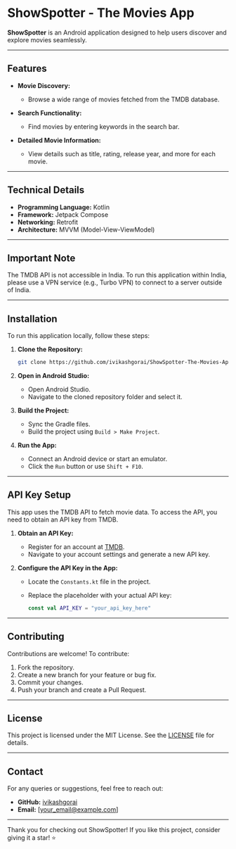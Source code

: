 # ShowSpotter - The Movies App

**ShowSpotter** is an Android application designed to help users discover and explore movies seamlessly. 

---

## Features

- **Movie Discovery:**
  - Browse a wide range of movies fetched from the TMDB database.

- **Search Functionality:**
  - Find movies by entering keywords in the search bar.

- **Detailed Movie Information:**
  - View details such as title, rating, release year, and more for each movie.

---

## Technical Details

- **Programming Language:** Kotlin
- **Framework:** Jetpack Compose
- **Networking:** Retrofit
- **Architecture:** MVVM (Model-View-ViewModel)

---

## Important Note

The TMDB API is not accessible in India. To run this application within India, please use a VPN service (e.g., Turbo VPN) to connect to a server outside of India.

---

## Installation

To run this application locally, follow these steps:

1. **Clone the Repository:**

   ```bash
   git clone https://github.com/ivikashgorai/ShowSpotter-The-Movies-App.git
   ```

2. **Open in Android Studio:**
   - Open Android Studio.
   - Navigate to the cloned repository folder and select it.

3. **Build the Project:**
   - Sync the Gradle files.
   - Build the project using `Build > Make Project`.

4. **Run the App:**
   - Connect an Android device or start an emulator.
   - Click the `Run` button or use `Shift + F10`.

---

## API Key Setup

This app uses the TMDB API to fetch movie data. To access the API, you need to obtain an API key from TMDB.

1. **Obtain an API Key:**
   - Register for an account at [TMDB](https://www.themoviedb.org/).
   - Navigate to your account settings and generate a new API key.

2. **Configure the API Key in the App:**
   - Locate the `Constants.kt` file in the project.
   - Replace the placeholder with your actual API key:

     ```kotlin
     const val API_KEY = "your_api_key_here"
     ```

---

## Contributing

Contributions are welcome! To contribute:

1. Fork the repository.
2. Create a new branch for your feature or bug fix.
3. Commit your changes.
4. Push your branch and create a Pull Request.

---

## License

This project is licensed under the MIT License. See the [LICENSE](LICENSE) file for details.

---

## Contact

For any queries or suggestions, feel free to reach out:

- **GitHub:** [ivikashgorai](https://github.com/ivikashgorai)
- **Email:** [your_email@example.com]

---

Thank you for checking out ShowSpotter! If you like this project, consider giving it a star! ⭐

